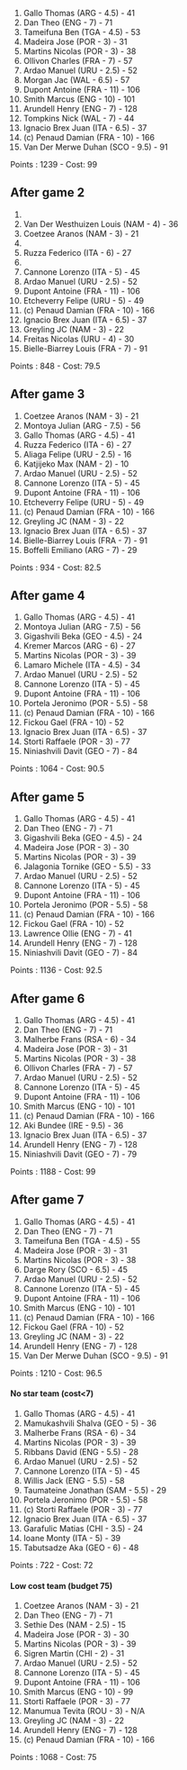 1.  Gallo Thomas (ARG - 4.5) - 41
2.  Dan Theo (ENG - 7) - 71
3.  Tameifuna Ben (TGA - 4.5) - 53
4.  Madeira Jose (POR - 3) - 31
5.  Martins Nicolas (POR - 3) - 38
6.  Ollivon Charles (FRA - 7) - 57
7.  Ardao Manuel (URU - 2.5) - 52
8.  Morgan Jac (WAL - 6.5) - 57
9.  Dupont Antoine (FRA - 11) - 106
10. Smith Marcus (ENG - 10) - 101
11. Arundell Henry (ENG - 7) - 128
12. Tompkins Nick (WAL - 7) - 44
13. Ignacio Brex Juan (ITA - 6.5) - 37
14. (c) Penaud Damian (FRA - 10) - 166
15. Van Der Merwe Duhan (SCO - 9.5) - 91

Points : 1239 - Cost: 99

## After game 2

1.
2. Van Der Westhuizen Louis (NAM - 4) - 36
3. Coetzee Aranos (NAM - 3) - 21
4.
5. Ruzza Federico (ITA - 6) - 27
6.
7. Cannone Lorenzo (ITA - 5) - 45
8. Ardao Manuel (URU - 2.5) - 52
9. Dupont Antoine (FRA - 11) - 106
10. Etcheverry Felipe (URU - 5) - 49
11. (c) Penaud Damian (FRA - 10) - 166
12. Ignacio Brex Juan (ITA - 6.5) - 37
13. Greyling JC (NAM - 3) - 22
14. Freitas Nicolas (URU - 4) - 30
15. Bielle-Biarrey Louis (FRA - 7) - 91

Points : 848 - Cost: 79.5

## After game 3

1.  Coetzee Aranos (NAM - 3) - 21
2.  Montoya Julian (ARG - 7.5) - 56
3.  Gallo Thomas (ARG - 4.5) - 41
4.  Ruzza Federico (ITA - 6) - 27
5.  Aliaga Felipe (URU - 2.5) - 16
6.  Katjijeko Max (NAM - 2) - 10
7.  Ardao Manuel (URU - 2.5) - 52
8.  Cannone Lorenzo (ITA - 5) - 45
9.  Dupont Antoine (FRA - 11) - 106
10. Etcheverry Felipe (URU - 5) - 49
11. (c) Penaud Damian (FRA - 10) - 166
12. Greyling JC (NAM - 3) - 22
13. Ignacio Brex Juan (ITA - 6.5) - 37
14. Bielle-Biarrey Louis (FRA - 7) - 91
15. Boffelli Emiliano (ARG - 7) - 29

Points : 934 - Cost: 82.5

## After game 4

1.  Gallo Thomas (ARG - 4.5) - 41
2.  Montoya Julian (ARG - 7.5) - 56
3.  Gigashvili Beka (GEO - 4.5) - 24
4.  Kremer Marcos (ARG - 6) - 27
5.  Martins Nicolas (POR - 3) - 39
6.  Lamaro Michele (ITA - 4.5) - 34
7.  Ardao Manuel (URU - 2.5) - 52
8.  Cannone Lorenzo (ITA - 5) - 45
9.  Dupont Antoine (FRA - 11) - 106
10. Portela Jeronimo (POR - 5.5) - 58
11. (c) Penaud Damian (FRA - 10) - 166
12. Fickou Gael (FRA - 10) - 52
13. Ignacio Brex Juan (ITA - 6.5) - 37
14. Storti Raffaele (POR - 3) - 77
15. Niniashvili Davit (GEO - 7) - 84

Points : 1064 - Cost: 90.5

## After game 5

1.  Gallo Thomas (ARG - 4.5) - 41
2.  Dan Theo (ENG - 7) - 71
3.  Gigashvili Beka (GEO - 4.5) - 24
4.  Madeira Jose (POR - 3) - 30
5.  Martins Nicolas (POR - 3) - 39
6.  Jalagonia Tornike (GEO - 5.5) - 33
7.  Ardao Manuel (URU - 2.5) - 52
8.  Cannone Lorenzo (ITA - 5) - 45
9.  Dupont Antoine (FRA - 11) - 106
10. Portela Jeronimo (POR - 5.5) - 58
11. (c) Penaud Damian (FRA - 10) - 166
12. Fickou Gael (FRA - 10) - 52
13. Lawrence Ollie (ENG - 7) - 41
14. Arundell Henry (ENG - 7) - 128
15. Niniashvili Davit (GEO - 7) - 84

Points : 1136 - Cost: 92.5

## After game 6

1.  Gallo Thomas (ARG - 4.5) - 41
2.  Dan Theo (ENG - 7) - 71
3.  Malherbe Frans (RSA - 6) - 34
4.  Madeira Jose (POR - 3) - 31
5.  Martins Nicolas (POR - 3) - 38
6.  Ollivon Charles (FRA - 7) - 57
7.  Ardao Manuel (URU - 2.5) - 52
8.  Cannone Lorenzo (ITA - 5) - 45
9.  Dupont Antoine (FRA - 11) - 106
10. Smith Marcus (ENG - 10) - 101
11. (c) Penaud Damian (FRA - 10) - 166
12. Aki Bundee (IRE - 9.5) - 36
13. Ignacio Brex Juan (ITA - 6.5) - 37
14. Arundell Henry (ENG - 7) - 128
15. Niniashvili Davit (GEO - 7) - 79

Points : 1188 - Cost: 99

## After game 7

1.  Gallo Thomas (ARG - 4.5) - 41
2.  Dan Theo (ENG - 7) - 71
3.  Tameifuna Ben (TGA - 4.5) - 55
4.  Madeira Jose (POR - 3) - 31
5.  Martins Nicolas (POR - 3) - 38
6.  Darge Rory (SCO - 6.5) - 45
7.  Ardao Manuel (URU - 2.5) - 52
8.  Cannone Lorenzo (ITA - 5) - 45
9.  Dupont Antoine (FRA - 11) - 106
10. Smith Marcus (ENG - 10) - 101
11. (c) Penaud Damian (FRA - 10) - 166
12. Fickou Gael (FRA - 10) - 52
13. Greyling JC (NAM - 3) - 22
14. Arundell Henry (ENG - 7) - 128
15. Van Der Merwe Duhan (SCO - 9.5) - 91

Points : 1210 - Cost: 96.5

#### No star team (cost<7)

1.  Gallo Thomas (ARG - 4.5) - 41
2.  Mamukashvili Shalva (GEO - 5) - 36
3.  Malherbe Frans (RSA - 6) - 34
4.  Martins Nicolas (POR - 3) - 39
5.  Ribbans David (ENG - 5.5) - 28
6.  Ardao Manuel (URU - 2.5) - 52
7.  Cannone Lorenzo (ITA - 5) - 45
8.  Willis Jack (ENG - 5.5) - 58
9.  Taumateine Jonathan (SAM - 5.5) - 29
10. Portela Jeronimo (POR - 5.5) - 58
11. (c) Storti Raffaele (POR - 3) - 77
12. Ignacio Brex Juan (ITA - 6.5) - 37
13. Garafulic Matias (CHI - 3.5) - 24
14. Ioane Monty (ITA - 5) - 39
15. Tabutsadze Aka (GEO - 6) - 48

Points : 722 - Cost: 72

#### Low cost team (budget 75)

1.  Coetzee Aranos (NAM - 3) - 21
2.  Dan Theo (ENG - 7) - 71
3.  Sethie Des (NAM - 2.5) - 15
4.  Madeira Jose (POR - 3) - 30
5.  Martins Nicolas (POR - 3) - 39
6.  Sigren Martin (CHI - 2) - 31
7.  Ardao Manuel (URU - 2.5) - 52
8.  Cannone Lorenzo (ITA - 5) - 45
9.  Dupont Antoine (FRA - 11) - 106
10. Smith Marcus (ENG - 10) - 99
11. Storti Raffaele (POR - 3) - 77
12. Manumua Tevita (ROU - 3) - N/A
13. Greyling JC (NAM - 3) - 22
14. Arundell Henry (ENG - 7) - 128
15. (c) Penaud Damian (FRA - 10) - 166

Points : 1068 - Cost: 75
